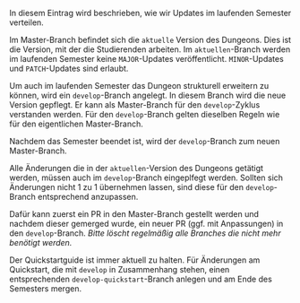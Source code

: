 In diesem Eintrag wird beschrieben, wie wir Updates im laufenden Semester verteilen. 

Im Master-Branch befindet sich die `aktuelle` Version des Dungeons. Dies ist die Version, mit der die Studierenden arbeiten. 
Im `aktuellen`-Branch werden im laufenden Semester keine `MAJOR`-Updates veröffentlicht. `MINOR`-Updates und `PATCH`-Updates sind erlaubt. 

Um auch im laufenden Semester das Dungeon strukturell erweitern zu können, wird ein `develop`-Branch angelegt. 
In diesem Branch wird die neue Version gepflegt. Er kann als Master-Branch für den `develop`-Zyklus verstanden werden. 
Für den `develop`-Branch gelten dieselben Regeln wie für den eigentlichen Master-Branch.

Nachdem das Semester beendet ist, wird der `develop`-Branch zum neuen Master-Branch.

Alle Änderungen die in der `aktuellen`-Version des Dungeons getätigt werden, müssen auch im `develop`-Branch eingeplfegt werden.
Sollten sich Änderungen nicht 1 zu 1 übernehmen lassen, sind diese für den `develop`-Branch entsprechend anzupassen.

Dafür kann zuerst ein PR in den Master-Branch gestellt werden und nachdem dieser gemerged wurde, ein neuer PR (ggf. mit Anpassungen) in den `develop`-Branch.
*Bitte löscht regelmäßig alle Branches die nicht mehr benötigt werden.*

Der Quickstartguide ist immer aktuell zu halten. Für Änderungen am Quickstart, die mit `develop` in Zusammenhang stehen, einen entsprechenden `develop-quickstart`-Branch anlegen und am Ende des Semesters mergen. 
